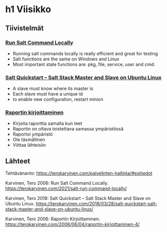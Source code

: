 # h1 Viisikko
## Tiivistelmät
### [Run Salt Command Locally](https://terokarvinen.com/2021/salt-run-command-locally/)
- Running salt commands locally is really efficient and great for testing
- Salt functions are the same on Windows and Linux
- Most important state functions are: pkg, file, service, user and cmd.
### [Salt Quickstart – Salt Stack Master and Slave on Ubuntu Linux](https://terokarvinen.com/2018/03/28/salt-quickstart-salt-stack-master-and-slave-on-ubuntu-linux/)
- A slave must know where its master is
- Each slave must have a unique id
- to enable new configuration, restart minion
### [Raportin kirjoittaminen](https://terokarvinen.com/2006/06/04/raportin-kirjoittaminen-4/)
- Kirjoita raporttia samalla kun teet
- Raportin on oltava toistettava samassa ympäristössä
- Raportoi ympäristö
- Ole täsmällinen
- Viittaa lähteisiin
## Lähteet
Tehtävänanto: https://terokarvinen.com/palvelinten-hallinta/#esitiedot

Karvinen, Tero 2006: Run Salt Command Locally. https://terokarvinen.com/2021/salt-run-command-locally/

Karvinen, Tero 2018: Salt Quickstart – Salt Stack Master and Slave on Ubuntu Linux. https://terokarvinen.com/2018/03/28/salt-quickstart-salt-stack-master-and-slave-on-ubuntu-linux/

Karvinen, Tero 2006: Raportin Kirjoittaminen. https://terokarvinen.com/2006/06/04/raportin-kirjoittaminen-4/
